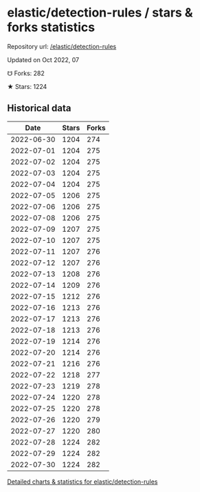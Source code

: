# elastic/detection-rules / stars & forks statistics

Repository url: [/elastic/detection-rules](https://github.com/elastic/detection-rules)

Updated on Oct 2022, 07

☋ Forks: 282

★ Stars: 1224

## Historical data
| Date | Stars | Forks |
|------|-------|-------|
| 2022-06-30 | 1204 | 274 | 
| 2022-07-01 | 1204 | 275 | 
| 2022-07-02 | 1204 | 275 | 
| 2022-07-03 | 1204 | 275 | 
| 2022-07-04 | 1204 | 275 | 
| 2022-07-05 | 1206 | 275 | 
| 2022-07-06 | 1206 | 275 | 
| 2022-07-08 | 1206 | 275 | 
| 2022-07-09 | 1207 | 275 | 
| 2022-07-10 | 1207 | 275 | 
| 2022-07-11 | 1207 | 276 | 
| 2022-07-12 | 1207 | 276 | 
| 2022-07-13 | 1208 | 276 | 
| 2022-07-14 | 1209 | 276 | 
| 2022-07-15 | 1212 | 276 | 
| 2022-07-16 | 1213 | 276 | 
| 2022-07-17 | 1213 | 276 | 
| 2022-07-18 | 1213 | 276 | 
| 2022-07-19 | 1214 | 276 | 
| 2022-07-20 | 1214 | 276 | 
| 2022-07-21 | 1216 | 276 | 
| 2022-07-22 | 1218 | 277 | 
| 2022-07-23 | 1219 | 278 | 
| 2022-07-24 | 1220 | 278 | 
| 2022-07-25 | 1220 | 278 | 
| 2022-07-26 | 1220 | 279 | 
| 2022-07-27 | 1220 | 280 | 
| 2022-07-28 | 1224 | 282 | 
| 2022-07-29 | 1224 | 282 | 
| 2022-07-30 | 1224 | 282 | 


[Detailed charts & statistics for elastic/detection-rules](https://reviewgithub.com/rep/elastic/detection-rules)
